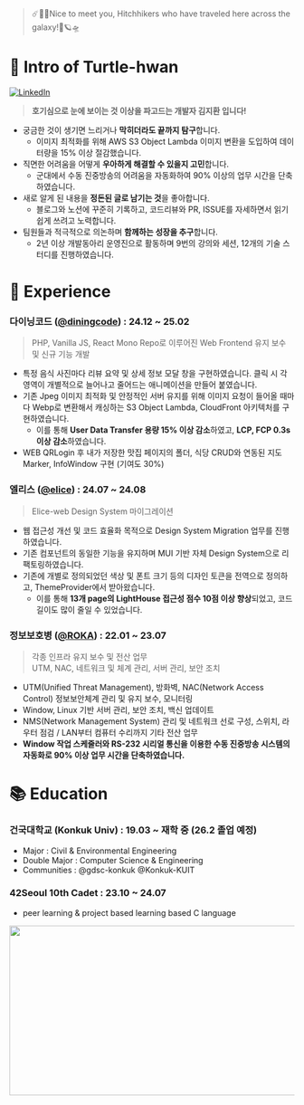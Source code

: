 <!--
**Turtle-Hwan/Turtle-Hwan** is a ✨ _special_ ✨ repository because its `README.md` (this file) appears on your GitHub profile.

Here are some ideas to get you started:
- 🔭 I’m currently working on ...
- 🌱 I’m currently learning ...
- 👯 I’m looking to collaborate on ...
- 🤔 I’m looking for help with ...
- 💬 Ask me about ...
- 📫 How to reach me: ...
- 😄 Pronouns: ...
- ⚡ Fun fact: ...

[![Hits](https://hits.seeyoufarm.com/api/count/incr/badge.svg?url=https%3A%2F%2Fgithub.com%2FTurtle-Hwan&count_bg=%2379C83D&title_bg=%230F3023&icon=&icon_color=%23FFFFFF&title=traveled&edge_flat=false)](https://hits.seeyoufarm.com)  
-->


> ☄️🌌🚀Nice to meet you, Hitchhikers who have traveled here across the galaxy!🌠🪐🛸  

# 👋 Intro of Turtle-hwan
[![LinkedIn](https://img.shields.io/badge/LinkedIn-0077B5?style=for-the-badge&logo=linkedin&logoColor=white)](https://github.com/Turtle-Hwan)
<!-- [![Naver Mail](https://img.shields.io/badge/NaverMail-03C75A?style=for-the-badge&logo=naver&logoColor=white)](mailto://kjhwan0802@naver.com) -->

> **호기심으로 눈에 보이는 것 이상을 파고드는 개발자 김지환 입니다!**
- 궁금한 것이 생기면 느리거나 **막히더라도 끝까지 탐구**합니다.
    - 이미지 최적화를 위해 AWS S3 Object Lambda 이미지 변환을 도입하여 데이터량을 15% 이상 절감했습니다.
- 직면한 어려움을 어떻게 **우아하게 해결할 수 있을지 고민**합니다.
    - 군대에서 수동 진중방송의 어려움을 자동화하여 90% 이상의 업무 시간을 단축하였습니다.
- 새로 알게 된 내용을 **정돈된 글로 남기는 것**을 좋아합니다.
    - 블로그와 노션에 꾸준히 기록하고, 코드리뷰와 PR, ISSUE를 자세하면서 읽기 쉽게 쓰려고 노력합니다.
- 팀원들과 적극적으로 의논하며 **함께하는 성장을 추구**합니다.
    - 2년 이상 개발동아리 운영진으로 활동하며 9번의 강의와 세션, 12개의 기술 스터디를 진행하였습니다.

# 💼 Experience
### 다이닝코드 ([@diningcode](https://www.diningcode.com/)) : 24.12 ~ 25.02
> PHP, Vanilla JS, React Mono Repo로 이루어진 Web Frontend 유지 보수 및 신규 기능 개발
  - 특정 음식 사진마다 리뷰 요약 및 상세 정보 모달 창을 구현하였습니다. 클릭 시 각 영역이 개별적으로 늘어나고 줄어드는 애니메이션을 만들어 붙였습니다.
  - 기존 Jpeg 이미지 최적화 및 안정적인 서버 유지를 위해 이미지 요청이 들어올 때마다 Webp로 변환해서 캐싱하는 S3 Object Lambda, CloudFront 아키텍처를 구현하였습니다.
      - 이를 통해 **User Data Transfer 용량 15% 이상 감소**하였고, **LCP, FCP 0.3s 이상 감소**하였습니다.
  - WEB QRLogin 후 내가 저장한 맛집 페이지의 폴더, 식당 CRUD와 연동된 지도 Marker, InfoWindow 구현 (기여도 30%)

### 엘리스 ([@elice](https://elice.io/ko)) : 24.07 ~ 24.08
> Elice-web Design System 마이그레이션
- 웹 접근성 개선 및 코드 효율화 목적으로 Design System Migration 업무를 진행하였습니다.
- 기존 컴포넌트의 동일한 기능을 유지하며 MUI 기반 자체 Design System으로 리팩토링하였습니다.
- 기존에 개별로 정의되었던 색상 및 폰트 크기 등의 디자인 토큰을 전역으로 정의하고, ThemeProvider에서 받아왔습니다.
    - 이를 통해 **13개 page의 LightHouse 접근성 점수 10점 이상 향상**되었고, 코드 길이도 많이 줄일 수 있었습니다.

### 정보보호병 ([@ROKA](https://www.army.mil.kr/sites/army/index.do)) : 22.01 ~ 23.07
> 각종 인프라 유지 보수 및 전산 업무  
> UTM, NAC, 네트워크 및 체계 관리, 서버 관리, 보안 조치  
- UTM(Unified Threat Management), 방화벽, NAC(Network Access Control) 정보보안체계 관리 및 유지 보수, 모니터링
- Window, Linux 기반 서버 관리, 보안 조치, 백신 업데이트
- NMS(Network Management System) 관리 및 네트워크 선로 구성, 스위치, 라우터 점검 / LAN부터 컴퓨터 수리까지 기타 전산 업무
- **Window 작업 스케줄러와 RS-232 시리얼 통신을 이용한 수동 진중방송 시스템의 자동화로 90% 이상 업무 시간을 단축하였습니다.**


# 📚 Education
### 건국대학교 (Konkuk Univ) : 19.03 ~ 재학 중 (26.2 졸업 예정)    
  - Major : Civil & Environmental Engineering
  - Double Major : Computer Science & Engineering
  - Communities : @gdsc-konkuk @Konkuk-KUIT

### 42Seoul 10th Cadet : 23.10 ~ 24.07
  - peer learning & project based learning based C language

<!-- git animals -->
<div align="center">
  <a href="https://www.gitanimals.org/en_US?utm_medium=image&utm_source=Turtle-Hwan&utm_content=farm">
    <img
      src="https://render.gitanimals.org/farms/Turtle-Hwan"
      width="600"
      height="300"
    />
  </a>
</div>

<!--
## ✨ Skills
세 가지로 나눠서 설명 및 tag image 달기
#### Implement and Deploy Full Services ★★★
HTML / CSS
- 반응형 디자인 / SEO / Tailwind, Bootstrap 
Javascript
- ES6 문법 / Typescript / Vanila
React
- component 설계, 재사용성 / hook

#### Make Toy Projects ★★☆

#### Tried at Least Once, Basic Understanding ★☆☆


## 대학 공부 -> 블로그 or obsidian 모음 repo 링크로
## Blog Posts
-->


<!-- 
## 💻 Project & Studying
프로젝트명 : 프로젝트 설명 / 구현 기술 / 사용 기술 태그 
-> 큰 프로젝트들 기록 -> 아래에 작은 프로젝트들 모아서 한 줄 정도씩 기록
-->




<!--
### 🌱 I’m currently learning & 🤔 I'm currently interested   

[![](https://img.shields.io/badge/Git-F05032?style=flat&logo=Git&logoColor=white)]()
[![](https://img.shields.io/badge/GitHub-181717?style=flat&logo=GitHub&logoColor=white)](https://github.com/Turtle-Hwan)


![](https://img.shields.io/badge/C-A8B9CC?style=flat&logo=C&logoColor=white)
![](https://img.shields.io/badge/C++-00599C1?style=flat&logo=C%2B%2B&logoColor=white)
![](https://img.shields.io/badge/Java-007396?style=flat&logo=Java&logoColor=white)

![](https://img.shields.io/badge/Python-3776AB?style=flat&logo=Python&logoColor=white)
![](https://img.shields.io/badge/Django-092E20?style=flat&logo=Django&logoColor=white)
![](https://img.shields.io/badge/pandas-150458?style=flat&logo=pandas&logoColor=white)
![](https://img.shields.io/badge/NumPy-013243?style=flat&logo=NumPy&logoColor=white)


![](https://img.shields.io/badge/HTML5-E34F26?style=flat&logo=HTML5&logoColor=white)
![](https://img.shields.io/badge/CSS3-1572B6?style=flat&logo=CSS3&logoColor=white)


![](https://img.shields.io/badge/npm-CB3837?style=flat&logo=npm&logoColor=white)
![](https://img.shields.io/badge/Node.js-339933?style=flat&logo=Node.js&logoColor=white)


![](https://img.shields.io/badge/JavaScript-F7DF1E?style=flat&logo=JavaScript&logoColor=white)
![](https://img.shields.io/badge/React-61DAFB?style=flat&logo=React&logoColor=white)
![](https://img.shields.io/badge/Express-000000?style=flat&logo=Express&logoColor=white)
![](https://img.shields.io/badge/MySQL-4479A1?style=flat&logo=MySQL&logoColor=white)

![](https://img.shields.io/badge/Unity-000000?style=flat&logo=Unity&logoColor=white)
![](https://img.shields.io/badge/C%20Sharp-239120?style=flat&logo=C%20Sharp&logoColor=white)
![](https://img.shields.io/badge/Arduino-00979D?style=flat&logo=Arduino&logoColor=white)

### Stack

[![Anurag's GitHub stats](https://github-readme-stats.vercel.app/api?username=Turtle-Hwan&show_icons=true&bg_color=DEG,e8f245,73C72D,5f9f29&title_color=395126&text_color=ffffff)](https://github.com/anuraghazra/github-readme-stats)

[![Top Langs](https://github-readme-stats.vercel.app/api/top-langs/?username=Turtle-Hwan&show_icons=true&bg_color=cdffa5&title_color=395126&text_color=395126&layout=compact&exclude_repo=study&langs_count=10)](https://github.com/anuraghazra/github-readme-stats)

-->
